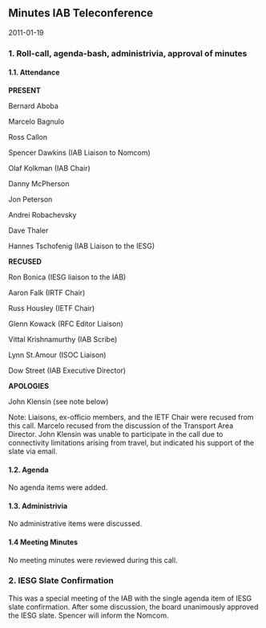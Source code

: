 
Minutes 
IAB Teleconference
---------------------------


2011-01-19


### 1. Roll-call, agenda-bash, administrivia, approval of minutes


#### 1.1. Attendance


**PRESENT**  

Bernard Aboba  

Marcelo Bagnulo  

Ross Callon  

Spencer Dawkins (IAB Liaison to Nomcom)  

Olaf Kolkman (IAB Chair)  

Danny McPherson  

Jon Peterson  

Andrei Robachevsky  

Dave Thaler  

Hannes Tschofenig (IAB Liaison to the IESG)  

**RECUSED**  

Ron Bonica (IESG liaison to the IAB)  

Aaron Falk (IRTF Chair)  

Russ Housley (IETF Chair)  

Glenn Kowack (RFC Editor Liaison)  

Vittal Krishnamurthy (IAB Scribe)  

Lynn St.Amour (ISOC Liaison)  

Dow Street (IAB Executive Director)  

**APOLOGIES**  

John Klensin (see note below)


Note: Liaisons, ex-officio members, and the IETF Chair were recused from this call. Marcelo recused from the discussion of the Transport Area Director. John Klensin was unable to participate in the call due to connectivity limitations arising from travel, but indicated his support of the slate via email.


#### 1.2. Agenda


No agenda items were added.


#### 1.3. Administrivia


No administrative items were discussed.


#### 1.4 Meeting Minutes


No meeting minutes were reviewed during this call.


### 2. IESG Slate Confirmation


This was a special meeting of the IAB with the single agenda item of IESG slate confirmation. After some discussion, the board unanimously approved the IESG slate. Spencer will inform the Nomcom.


